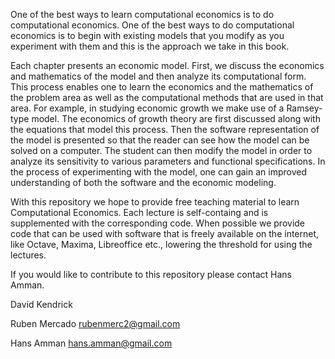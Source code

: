   One of the best ways to learn computational economics is to do computational economics. One of the best ways to do computational economics is to begin 
  with existing models that you modify as you experiment with them and this is the approach we take in this book. 

  Each chapter presents an economic model. First, we discuss the economics and mathematics of the model and then analyze its computational form. This process 
  enables one to learn the economics and the mathematics of the problem area as well as the computational methods that are used in that area. For example, 
  in studying economic growth we make use of a Ramsey-type model. The economics of growth theory are first discussed along with the equations that model 
  this process. Then the software representation of the model is presented so that the reader can see how the model can be solved on a computer. The student 
  can then modify the model in order to analyze its sensitivity to various parameters and functional specifications. In the process of experimenting with the 
  model, one can gain an improved understanding of both the software and the economic modeling. 

  With this repository we hope to provide free teaching material to learn Computational Economics. Each lecture is self-containg and
  is supplemented with the corresponding code. When possible we provide code that can be used with software that is freely available on the 
  internet, like Octave, Maxima, Libreoffice etc., lowering the threshold  for using the lectures.

  If you would like to contribute to this repository please contact Hans Amman.

  
  David Kendrick

  Ruben Mercado
  rubenmerc2@gmail.com
 
  Hans Amman
  hans.amman@gmail.com



